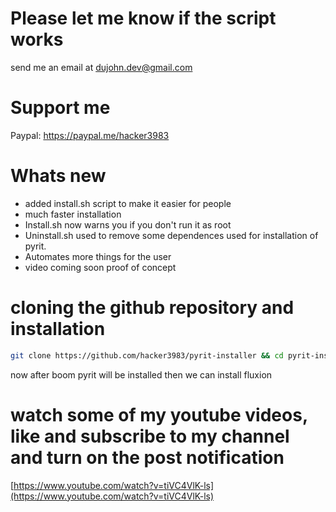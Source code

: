 
# Please let me know if the script works
send me an email at dujohn.dev@gmail.com
# Support me
Paypal: https://paypal.me/hacker3983
# Whats new
* added install.sh script to make it easier for people
* much faster installation
* Install.sh now warns you if you don't run it as root
* Uninstall.sh used to remove some dependences used for installation of pyrit.
* Automates more things for the user
* video coming soon proof of concept

<!--# sources.list
```mousepad /etc/apt/sources.list```
copy this and paste this the mousepad editor and save it
```
deb http://ftp.debian.org/debian/ stretch main contrib non-free
```-
![sources.list](https://www.mediafire.com/convkey/8cdb/j5m77qz0faajyij6g.jpg)-->
# cloning the github repository and installation
```sh
git clone https://github.com/hacker3983/pyrit-installer && cd pyrit-installer && sudo bash install.sh
```
<!--![install.jpg](https://www.mediafire.com/convkey/8644/l50t2tl6yqzcdzn6g.jpg)-->
now after boom pyrit will be installed then we can install fluxion
# watch some of my youtube videos, like and subscribe to my channel and turn on the post notification
[https://www.youtube.com/watch?v=tiVC4VlK-ls](https://www.youtube.com/watch?v=tiVC4VlK-ls)
